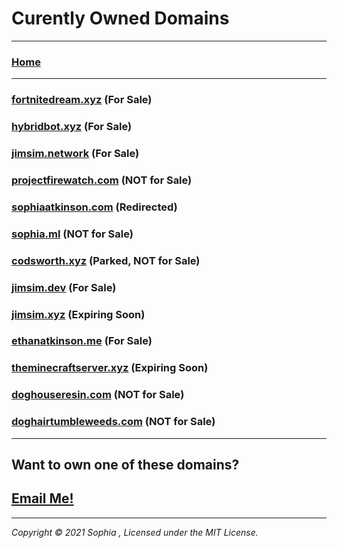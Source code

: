 # Curently Owned Domains

---
### [Home](/)
---

### [fortnitedream.xyz](https://www.whois.com/whois/fortnitedream.xyz) (For Sale)

### [hybridbot.xyz](https://www.whois.com/whois/hybridbot.xyz) (For Sale)

### [jimsim.network](https://www.whois.com/whois/jimsim.network) (For Sale)
 
### [projectfirewatch.com](https://www.whois.com/whois/projectfirewatch.com) (NOT for Sale)

### [sophiaatkinson.com](https://www.whois.com/whois/sophiaatkinson.com) (Redirected)

### [sophia.ml](https://www.whois.com/whois/sophia.ml) (NOT for Sale)

### [codsworth.xyz](https://www.whois.com/whois/codsworth.xyz) (Parked, NOT for Sale)

### [jimsim.dev](https://www.whois.com/whois/jimsim.dev) (For Sale)

### [jimsim.xyz](https://www.whois.com/whois/jimsim.xyz) (Expiring Soon)

### [ethanatkinson.me](https://www.whois.com/whois/ethanatkinson.me) (For Sale)

### [theminecraftserver.xyz](https://www.whois.com/whois/theminecraftserver.xyz) (Expiring Soon)

### [doghouseresin.com](https://www.whois.com/whois/doghouseresin.com) (NOT for Sale)

### [doghairtumbleweeds.com](https://www.whois.com/whois/doghairtumbleweeds.com) (NOT for Sale)

---

## Want to own one of these domains?

## [Email Me!](mailto:sophialul@pm.me)

---


*Copyright © 2021 Sophia , Licensed under the MIT License.*
